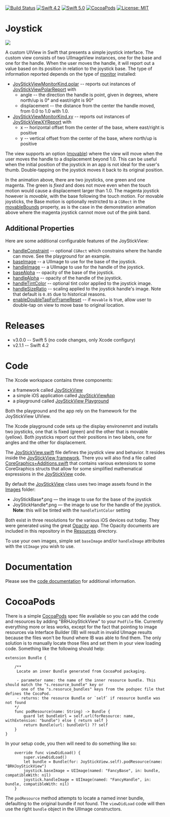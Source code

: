 
[![Build Status](https://travis-ci.org/bradhowes/Joystick.svg?branch=master)](https://travis-ci.org/bradhowes/Joystick)
[![Swift 4.2](https://img.shields.io/badge/Swift-4.2-orange.svg?style=flat)](https://swift.org)
[![Swift 5.0](https://img.shields.io/badge/Swift-5.0-orange.svg?style=flat)](https://swift.org)
[![CocoaPods](https://img.shields.io/badge/pod-2.1.1-red.svg)](https://cocoapods.org/pods/BRHJoyStickView)
[![License: MIT](https://img.shields.io/badge/License-MIT-yellow.svg)](https://opensource.org/licenses/MIT)

# Joystick

![](https://github.com/bradhowes/Joystick/blob/master/animation.gif?raw=true)

A custom UIView in Swift that presents a simple joystick interface. The custom view consists of two UIImageView
instances, one for the base and one for the handle. When the user moves the handle, it will report out a value
based on its position in relation to the joystick base. The type of information reported depends on the type of
[monitor](https://github.com/bradhowes/Joystick/blob/558e7dea5081398b361b53a829f86b8a11170257/JoyStickView/Src/JoyStickView.swift#L29) installed:

* [JoyStickViewMonitorKind.polar](https://github.com/bradhowes/Joystick/blob/558e7dea5081398b361b53a829f86b8a11170257/JoyStickView/Src/JoyStickViewMonitor.swift#L86) -- reports out instances of [JoyStickViewPolarReport](https://github.com/bradhowes/Joystick/blob/558e7dea5081398b361b53a829f86b8a11170257/JoyStickView/Src/JoyStickViewMonitor.swift#L42) with
  * angle -- the direction the handle is point, given in degrees, where north/up is 0° and east/right is 90°
  * displacement -- the distance from the center the handle moved, from 0.0 to 1.0 with 1.0.
* [JoyStickViewMonitorKind.xy](https://github.com/bradhowes/Joystick/blob/558e7dea5081398b361b53a829f86b8a11170257/JoyStickView/Src/JoyStickViewMonitor.swift#L93) -- reports out instances of [JoyStickViewXYReport](https://github.com/bradhowes/Joystick/blob/558e7dea5081398b361b53a829f86b8a11170257/JoyStickView/Src/JoyStickViewMonitor.swift#L15) with
  * x -- horizontal offset from the center of the base, where east/right is positive
  * y -- vertical offset from the center of the base, where north/up is positive

The view supports an option ([movable](https://github.com/bradhowes/Joystick/blob/558e7dea5081398b361b53a829f86b8a11170257/JoyStickView/Src/JoyStickView.swift#L57)) where the view will move when the user moves the handle to a
displacement beyond 1.0. This can be useful when the initial position of the joystick in an app is not ideal for
the user's thumb. Double-tapping on the joystick moves it back to its original position.

In the animation above, there are two joysticks, one green and one magenta. The green is *fixed* and does not
move even when the touch motion would cause a displacement larger than 1.0. The magenta joystick however is
*movable*, with the base following the touch motion. For movable joysticks, the Base motion is optionally
restricted to a `CGRect` in the [movableBounds](https://github.com/bradhowes/Joystick/blob/558e7dea5081398b361b53a829f86b8a11170257/JoyStickView/Src/JoyStickView.swift#L64) property, as is the case in the demonstration animation above
where the magenta joystick cannot move out of the pink band.

## Additional Properties

Here are some additional configurable features of the JoyStickView:

* [handleConstraint](https://github.com/bradhowes/Joystick/blob/558e7dea5081398b361b53a829f86b8a11170257/JoyStickView/Src/JoyStickView.swift#L34) -- optional `CGRect` which constrains where the handle can move. See the playground for an example.
* [baseImage](https://github.com/bradhowes/Joystick/blob/558e7dea5081398b361b53a829f86b8a11170257/JoyStickView/Src/JoyStickView.swift#L127) -- a UIImage to use for the base of the joystick.
* [handleImage](https://github.com/bradhowes/Joystick/blob/558e7dea5081398b361b53a829f86b8a11170257/JoyStickView/Src/JoyStickView.swift#L132) -- a UIImage to use for the handle of the joystick.
* [baseAlpha](https://github.com/bradhowes/Joystick/blob/558e7dea5081398b361b53a829f86b8a11170257/JoyStickView/Src/JoyStickView.swift#L78) -- opacity of the base of the joystick.
* [handleAlpha](https://github.com/bradhowes/Joystick/blob/558e7dea5081398b361b53a829f86b8a11170257/JoyStickView/Src/JoyStickView.swift#L89) -- opacity of the handle of the joystick.
* [handleTintColor](https://github.com/bradhowes/Joystick/blob/558e7dea5081398b361b53a829f86b8a11170257/JoyStickView/Src/JoyStickView.swift#99) -- optional tint color applied to the joystick image.
* [handleSizeRatio](https://github.com/bradhowes/Joystick/blob/558e7dea5081398b361b53a829f86b8a11170257/JoyStickView/Src/JoyStickView.swift#L105) -- scaling applied to the joystick handle's image. Note that default is `0.85` due to
  historical reasons.
* [enableDoubleTapForFrameReset](https://github.com/bradhowes/Joystick/blob/558e7dea5081398b361b53a829f86b8a11170257/JoyStickView/Src/JoyStickView.swift#L138) -- if `movable` is true, allow user to double-tap on view to move base to original
  location.

# Releases

* v3.0.0 -- Swift 5 (no code changes, only Xcode configury)
* v2.1.1 -- Swift 4.2

# Code

The Xcode workspace contains three components:

- a framework called [JoyStickView](https://github.com/bradhowes/Joystick/tree/master/JoyStickView)
- a simple iOS application called [JoyStickViewApp](https://github.com/bradhowes/Joystick/tree/master/JoyStickViewApp)
- a playground called [JoyStickView Playground](https://github.com/bradhowes/Joystick/tree/master/JoyStickView%20Playground.playground/Contents.swift)

Both the playground and the app rely on the framework for the JoyStickView UIView.

The Xcode playground code sets up the display environemnt and installs two joysticks, one that is fixed (green)
and the other that is movable (yellow). Both joysticks report out their positions in two labels, one for angles and
the other for displacement.

The [JoyStickView.swift](https://github.com/bradhowes/Joystick/tree/master/JoyStickView/Src/JoyStickView.swift) file defines the joystick view and behavior. It resides inside the [JoyStickView framework](https://github.com/bradhowes/Joystick/tree/master/JoyStickView). There you will also find a file called [CoreGraphics+Additions.swift](https://github.com/bradhowes/Joystick/tree/master/JoyStickView/Src/CoreGraphics+Additions.swift) that contains various extensions to some CoreGraphics structs that allow for some simplified mathematical expressions in the [JoyStickView](https://github.com/bradhowes/Joystick) code.

By default the [JoyStickView](https://github.com/bradhowes/Joystick/tree/master/JoyStickView/Src/JoyStickView.swift) class uses two image assets found in the [Images](https://github.com/bradhowes/Joystick/tree/master/JoyStickView/Images)
folder:

* JoyStickBase\*.png — the image to use for the base of the joystick
* JoyStickHandle\*.png — the image to use for the handle of the joystick. **Note**: this will be tinted with the `handleTintColor` setting

Both exist in three resolutions for the various iOS devices out today. They were generated using the great [Opacity](http://likethought.com/opacity/) app. The Opacity documents are included in this repository in the [Resources](https://github.com/bradhowes/Joystick/tree/master/JoyStickView/Resources) directory.

To use your own images, simple set `baseImage` and/or `handleImage` attributes with the `UIImage` you wish to use.

# Documentation

Please see the [code documentation](https://bradhowes.github.io/Joystick/index.html) for additional information.

# CocoaPods

There is a simple [CocoaPods](https://cocoapods.org) spec file available so you can add the code and resources
by adding "BRHJoyStickView" to your `Podfile` file. Currently everything more or less works, except for the fact
that pointing to image resources via Interface Builder (IB) will result in invalid UImage results because the files won't be
found where IB was able to find them. The only solution is to manually locate those files and set them in your
view loading code. Something like the following should help:

```
extension Bundle {

    /**
     Locate an inner Bundle generated from CocoaPod packaging.

     - parameter name: the name of the inner resource bundle. This should match the "s.resource_bundle" key or
       one of the "s.resoruce_bundles" keys from the podspec file that defines the CocoPod.
     - returns: the resource Bundle or `self` if resource bundle was not found
    */
    func podResource(name: String) -> Bundle {
        guard let bundleUrl = self.url(forResource: name, withExtension: "bundle") else { return self }
        return Bundle(url: bundleUrl) ?? self
    }
}
```

In your setup code, you then will need to do something like so:

```
    override func viewDidLoad() {
        super.viewDidLoad()
        let bundle = Bundle(for: JoyStickView.self).podResource(name: "BRHJoyStickView")
        joystick.baseImage = UIImage(named: "FancyBase", in: bundle, compatibleWith: nil)
        joystick.handleImage = UIImage(named: "FancyHandle", in: bundle, compatibleWith: nil)
    }
```

The `podResource` method attempts to locate a named inner bundle, defaulting to the original bundle if not found. The
`viewDidLoad` code will then use the right `bundle` object in the UIImage constructors.

